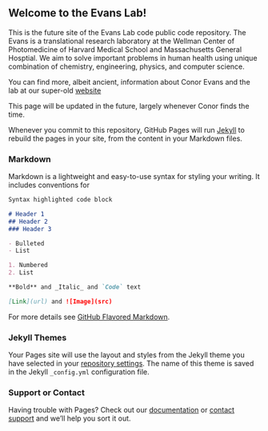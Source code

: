## Welcome to the Evans Lab!

This is the future site of the Evans Lab code public code repository. The Evans is a translational research laboratory at the Wellman Center of Photomedicine of Harvard Medical School and Massachusetts General Hosptial. We aim to solve important problems in human health using unique combination of chemistry, engineering, physics, and computer science. 

You can find more, albeit ancient, information about Conor Evans and the lab at our super-old [website](http://wellman.massgeneral.org/faculty-evans-pi.htm)

This page will be updated in the future, largely whenever Conor finds the time. 

Whenever you commit to this repository, GitHub Pages will run [Jekyll](https://jekyllrb.com/) to rebuild the pages in your site, from the content in your Markdown files.

### Markdown

Markdown is a lightweight and easy-to-use syntax for styling your writing. It includes conventions for

```markdown
Syntax highlighted code block

# Header 1
## Header 2
### Header 3

- Bulleted
- List

1. Numbered
2. List

**Bold** and _Italic_ and `Code` text

[Link](url) and ![Image](src)
```

For more details see [GitHub Flavored Markdown](https://guides.github.com/features/mastering-markdown/).

### Jekyll Themes

Your Pages site will use the layout and styles from the Jekyll theme you have selected in your [repository settings](https://github.com/evansgroup/testing/settings). The name of this theme is saved in the Jekyll `_config.yml` configuration file.

### Support or Contact

Having trouble with Pages? Check out our [documentation](https://help.github.com/categories/github-pages-basics/) or [contact support](https://github.com/contact) and we’ll help you sort it out.
